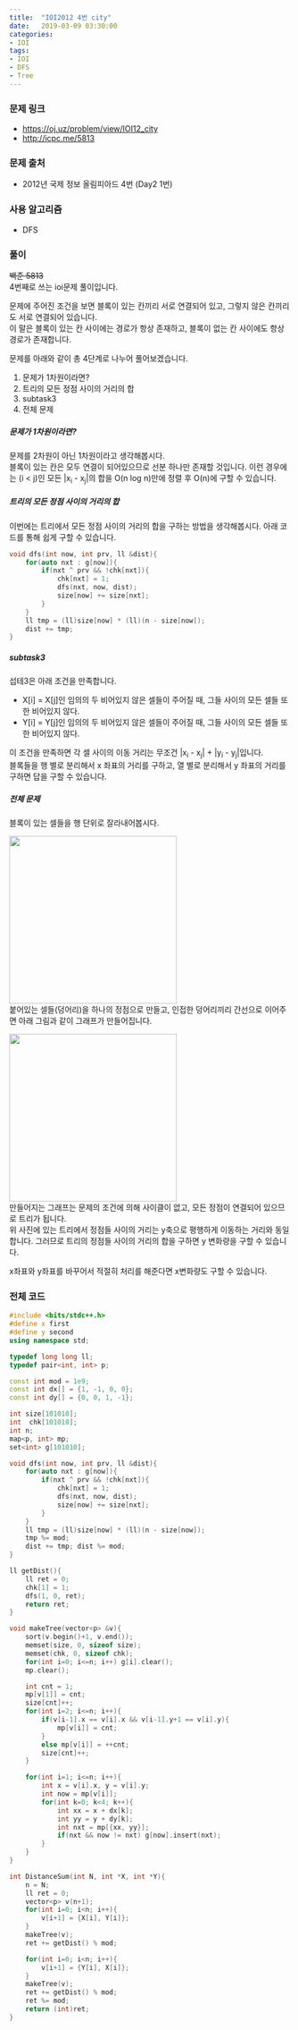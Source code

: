 ```yaml
---
title:  "IOI2012 4번 city"
date:   2019-03-09 03:30:00
categories:
- IOI
tags:
- IOI
- DFS
- Tree
---
```


### 문제 링크
* https://oj.uz/problem/view/IOI12_city
* http://icpc.me/5813

### 문제 출처
* 2012년 국제 정보 올림피아드 4번 (Day2 1번)

### 사용 알고리즘
* DFS

### 풀이
<s>백준 5813</s><br>
4번째로 쓰는 ioi문제 풀이입니다.

문제에 주어진 조건을 보면 블록이 있는 칸끼리 서로 연결되어 있고, 그렇지 않은 칸끼리도 서로 연결되어 있습니다.<br>
이 말은 블록이 있는 칸 사이에는 경로가 항상 존재하고, 블록이 없는 칸 사이에도 항상 경로가 존재합니다.

문제를 아래와 같이 총 4단계로 나누어 풀어보겠습니다.
1. 문제가 1차원이라면?
2. 트리의 모든 정점 사이의 거리의 합
3. subtask3
4. 전체 문제

##### 문제가 1차원이라면?
문제를 2차원이 아닌 1차원이라고 생각해봅시다.<br>
블록이 있는 칸은 모두 연결이 되어있으므로 선분 하나만 존재할 것입니다. 이런 경우에는 (i < j)인 모든 |x<sub>i</sub> - x<sub>j</sub>|의 합을 O(n log n)만에 정렬 후 O(n)에 구할 수 있습니다.

##### 트리의 모든 정점 사이의 거리의 합
이번에는 트리에서 모든 정점 사이의 거리의 합을 구하는 방법을 생각해봅시다. 아래 코드를 통해 쉽게 구할 수 있습니다.<Br>
```cpp
void dfs(int now, int prv, ll &dist){
	for(auto nxt : g[now]){
		if(nxt ^ prv && !chk[nxt]){
			chk[nxt] = 1;
			dfs(nxt, now, dist);
			size[now] += size[nxt];
		}
	}
	ll tmp = (ll)size[now] * (ll)(n - size[now]);
	dist += tmp;
}
```

##### subtask3
섭테3은 아래 조건을 만족합니다.<Br>
* X[i] = X[j]인 임의의 두 비어있지 않은 셀들이 주어질 때, 그들 사이의 모든 셀들 또한 비어있지 않다.
* Y[i] = Y[j]인 임의의 두 비어있지 않은 셀들이 주어질 때, 그들 사이의 모든 셀들 또한 비어있지 않다.

이 조건을 만족하면 각 셀 사이의 이동 거리는 무조건 |x<sub>i</sub> - x<sub>j</sub>| + |y<sub>i</sub> - y<sub>j</sub>|입니다.<br>
블록들을 행 별로 분리해서 x 좌표의 거리를 구하고, 열 별로 분리해서 y 좌표의 거리를 구하면 답을 구할 수 있습니다.

##### 전체 문제
블록이 있는 셀들을 행 단위로 잘라내어봅시다.

<img src = "https://i.imgur.com/frJXmXf.png" height = "300px"><Br>
붙어있는 셀들(덩어리)을 하나의 정점으로 만들고, 인접한 덩어리끼리 간선으로 이어주면 아래 그림과 같이 그래프가 만들어집니다.

<img src = "https://i.imgur.com/RW7qfLQ.png" height = "300px"><br>
만들어지는 그래프는 문제의 조건에 의해 사이클이 없고, 모든 정점이 연결되어 있으므로 트리가 됩니다.<br>
위 사진에 있는 트리에서 정점들 사이의 거리는 y축으로 평행하게 이동하는 거리와 동일합니다. 그러므로 트리의 정점들 사이의 거리의 합을 구하면 y 변화량을 구할 수 있습니다.

x좌표와 y좌표를 바꾸어서 적절히 처리를 해준다면 x변화량도 구할 수 있습니다.

### 전체 코드
```cpp
#include <bits/stdc++.h>
#define x first
#define y second
using namespace std;

typedef long long ll;
typedef pair<int, int> p;

const int mod = 1e9;
const int dx[] = {1, -1, 0, 0};
const int dy[] = {0, 0, 1, -1};

int size[101010];
int  chk[101010];
int n;
map<p, int> mp;
set<int> g[101010];

void dfs(int now, int prv, ll &dist){
	for(auto nxt : g[now]){
		if(nxt ^ prv && !chk[nxt]){
			chk[nxt] = 1;
			dfs(nxt, now, dist);
			size[now] += size[nxt];
		}
	}
	ll tmp = (ll)size[now] * (ll)(n - size[now]);
	tmp %= mod;
	dist += tmp; dist %= mod;
}

ll getDist(){
	ll ret = 0;
	chk[1] = 1;
	dfs(1, 0, ret);
	return ret;
}

void makeTree(vector<p> &v){
	sort(v.begin()+1, v.end());
	memset(size, 0, sizeof size);
	memset(chk, 0, sizeof chk);
	for(int i=0; i<=n; i++) g[i].clear();
	mp.clear();

	int cnt = 1;
	mp[v[1]] = cnt;
	size[cnt]++;
	for(int i=2; i<=n; i++){
		if(v[i-1].x == v[i].x && v[i-1].y+1 == v[i].y){
			mp[v[i]] = cnt;
		}
		else mp[v[i]] = ++cnt;
		size[cnt]++;
	}

	for(int i=1; i<=n; i++){
		int x = v[i].x, y = v[i].y;
		int now = mp[v[i]];
		for(int k=0; k<4; k++){
			int xx = x + dx[k];
			int yy = y + dy[k];
			int nxt = mp[{xx, yy}];
			if(nxt && now != nxt) g[now].insert(nxt);
		}
	}
}

int DistanceSum(int N, int *X, int *Y){
	n = N;
	ll ret = 0;
	vector<p> v(n+1);
	for(int i=0; i<n; i++){
		v[i+1] = {X[i], Y[i]};
	}
	makeTree(v);
	ret += getDist() % mod;

	for(int i=0; i<n; i++){
		v[i+1] = {Y[i], X[i]};
	}
	makeTree(v);
	ret += getDist() % mod;
	ret %= mod;
	return (int)ret;
}
```
